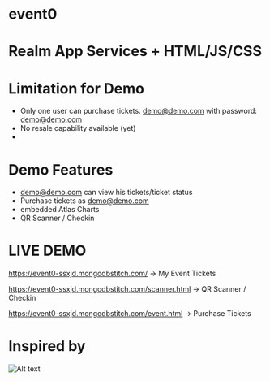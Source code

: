 # event0
# Realm App Services + HTML/JS/CSS 

# Limitation for Demo
- Only one user can purchase tickets. demo@demo.com with password: demo@demo.com
- No resale capability available (yet)
- 
# Demo Features
- demo@demo.com can view his tickets/ticket status
- Purchase tickets as demo@demo.com
- embedded Atlas Charts
- QR Scanner / Checkin

# LIVE DEMO 
https://event0-ssxjd.mongodbstitch.com/ -> My Event Tickets

https://event0-ssxjd.mongodbstitch.com/scanner.html -> QR Scanner / Checkin

https://event0-ssxjd.mongodbstitch.com/event.html -> Purchase Tickets


# Inspired by 
![Alt text](https://external-content.duckduckgo.com/iu/?u=http%3A%2F%2Fhispanicprwire.com%2Fwp-content%2Fuploads%2F2015%2F11%2FLA56683LOGO-b.jpg&f=1&nofb=1&ipt=1ba378962d2b52e51a286ce1a9a1f6e6aef7c4c18ffd67ff6543d267dc96d832&ipo=images "a title")
